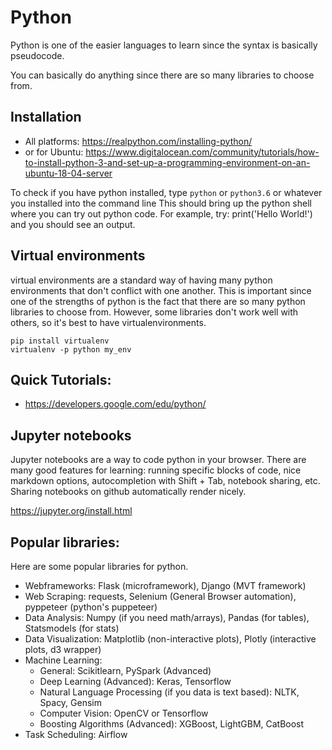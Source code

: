 # Python
Python is one of the easier languages to learn since the syntax is basically pseudocode.

You can basically do anything since there are so many libraries to choose from.

## Installation
* All platforms: https://realpython.com/installing-python/
* or for Ubuntu: https://www.digitalocean.com/community/tutorials/how-to-install-python-3-and-set-up-a-programming-environment-on-an-ubuntu-18-04-server

To check if you have python installed, type `python` or `python3.6` or whatever you installed into the command line
This should bring up the python shell where you can try out python code. For example, try: print('Hello World!') and you should see an output.

## Virtual environments
virtual environments are a standard way of having many python environments that don't conflict with one another. This is important since one of the strengths of python is the fact that there are so many python libraries to choose from.
However, some libraries don't work well with others, so it's best to have virtualenvironments.

```
pip install virtualenv
virtualenv -p python my_env
```

## Quick Tutorials:
* https://developers.google.com/edu/python/

## Jupyter notebooks
Jupyter notebooks are a way to code python in your browser. There are many good features for learning: running specific blocks of code, nice markdown options, autocompletion with Shift + Tab, notebook sharing, etc.
Sharing notebooks on github automatically render nicely.

https://jupyter.org/install.html

## Popular libraries:
Here are some popular libraries for python.

* Webframeworks: Flask (microframework), Django (MVT framework)
* Web Scraping: requests, Selenium (General Browser automation), pyppeteer (python's puppeteer)
* Data Analysis: Numpy (if you need math/arrays), Pandas (for tables), Statsmodels (for stats)
* Data Visualization: Matplotlib (non-interactive plots), Plotly (interactive plots, d3 wrapper)
* Machine Learning:
  * General: Scikitlearn, PySpark (Advanced)
  * Deep Learning (Advanced): Keras, Tensorflow
  * Natural Language Processing (if you data is text based): NLTK, Spacy, Gensim
  * Computer Vision: OpenCV or Tensorflow
  * Boosting Algorithms (Advanced): XGBoost, LightGBM, CatBoost
* Task Scheduling: Airflow
